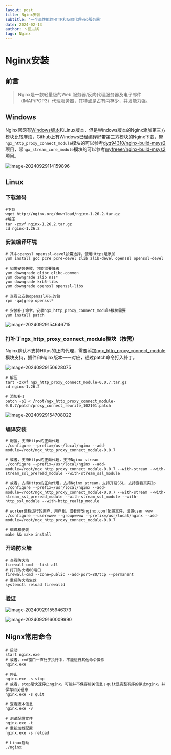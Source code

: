 ```yaml
---
layout: post
title: Nginx安装
subtitle: '一个高性能的HTTP和反向代理web服务器'
date: 2024-02-13
author: 丶德灬锅
tags: Nginx
---
```


# Nginx安装

## 前言

> Nginx是一款轻量级的Web 服务器/反向代理服务器及电子邮件（IMAP/POP3）代理服务器，其特点是占有内存少，并发能力强。

## Windows

Nginx官网有[Windows版本](https://nginx.org/en/download.html)和Linux版本，但是Windows版本的Nginx添加第三方模块比较麻烦，Github上有Windows已经编译好带第三方模块的Nginx下载，带`ngx_http_proxy_connect_module`模块的可以参考[dyq94310/nginx-build-msys2](dyq94310/nginx-build-msys2)项目，带`ngx_stream_core_module`模块的可以参考[myfreeer/nginx-build-msys2](myfreeer/nginx-build-msys2)项目。

![image-20240929114159896](https://cdn.jsdelivr.net/gh/ldy/ldy.github.io@master/screenshot/2024-02-13-Nginx%E5%AE%89%E8%A3%85-image-20240929114159896.png)

## Linux

### 下载源码

```shell
#下载
wget http://nginx.org/download/nginx-1.26.2.tar.gz
#解压
tar -zxvf nginx-1.26.2.tar.gz
cd nginx-1.26.2
```

### 安装编译环境

```shell
# 其中openssl openssl-devel按需选择，使用Https是添加
yum install gcc pcre pcre-devel zlib zlib-devel openssl openssl-devel

# 如果安装失败，可能需要降级
yum downgrade glibc glibc-common
yum downgrade zlib nss*
yum downgrade krb5-libs
yum downgrade openssl openssl-libs

# 查看已安装openssl开头的包
rpm -qa|grep openssl*

# 安装补丁命令，安装ngx_http_proxy_connect_module模块需要
yum install patch
```

![image-20240929154646715](https://cdn.jsdelivr.net/gh/ldy/ldy.github.io@master/screenshot/2024-02-13-Nginx%E5%AE%89%E8%A3%85-image-20240929154646715.png)

### 打补丁ngx_http_proxy_connect_module模块（按需）

Nginx默认不支持Https的正向代理，需要添加[ngx_http_proxy_connect_module](https://github.com/chobits/ngx_http_proxy_connect_module/)模块支持，插件和Nginx版本一一对应，通过patch命令打入补丁。

![image-20240929150628075](https://cdn.jsdelivr.net/gh/ldy/ldy.github.io@master/screenshot/2024-02-13-Nginx%E5%AE%89%E8%A3%85-image-20240929150628075.png)

```shell
# 解压
tart -zxvf ngx_http_proxy_connect_module-0.0.7.tar.gz
cd nginx-1.26.2

# 添加补丁
patch -p1 < /root/ngx_http_proxy_connect_module-0.0.7/patch/proxy_connect_rewrite_102101.patch
```

![image-20240929154708022](https://cdn.jsdelivr.net/gh/ldy/ldy.github.io@master/screenshot/2024-02-13-Nginx%E5%AE%89%E8%A3%85-image-20240929154708022.png)

### 编译安装

```shell
# 配置，支持Https的正向代理
./configure --prefix=/usr/local/nginx --add-module=/root/ngx_http_proxy_connect_module-0.0.7

# 或者，支持Https的正向代理，支持Nginx stream
./configure --prefix=/usr/local/nginx --add-module=/root/ngx_http_proxy_connect_module-0.0.7 --with-stream --with-stream_ssl_preread_module --with-stream_ssl_module

# 或者，支持Https的正向代理，支持Nginx stream，支持开启SSL，支持查看真实Ip
./configure --prefix=/usr/local/nginx --add-module=/root/ngx_http_proxy_connect_module-0.0.7 --with-stream --with-stream_ssl_preread_module --with-stream_ssl_module --with-http_ssl_module --with-http_realip_module

# worker进程运行的用户、用户组，或者修改nginx.conf配置文件，设置user www
./configure --user=www --group=www --prefix=/usr/local/nginx --add-module=/root/ngx_http_proxy_connect_module-0.0.7

# 编译和安装
make && make install
```

### 开通防火墙

```shell
# 查看防火墙
firewall-cmd --list-all
# 打开防火墙80端口
firewall-cmd --zone=public --add-port=80/tcp --permanent
# 重启防火墙生效
systemctl reload firewalld
```

### 验证

![image-20240929155946373](https://cdn.jsdelivr.net/gh/ldy/ldy.github.io@master/screenshot/2024-02-13-Nginx%E5%AE%89%E8%A3%85-image-20240929155946373.png)

![image-20240929160009990](https://cdn.jsdelivr.net/gh/ldy/ldy.github.io@master/screenshot/2024-02-13-Nginx%E5%AE%89%E8%A3%85-image-20240929160009990.png)

## Nignx常用命令

```visual basic
# 启动
start nginx.exe
# 或者，cmd窗口一直处于执行中，不能进行其他命令操作
nginx.exe

# 停止
nginx.exe -s stop
# 或者，stop是快速停止nginx，可能并不保存相关信息；quit是完整有序的停止nginx，并保存相关信息
nginx.exe -s quit

# 查看版本信息
nginx.exe -v

# 测试配置文件
nginx.exe -t
# 重新加载配置
nginx.exe -s reload

# Linux启动
./nginx
```